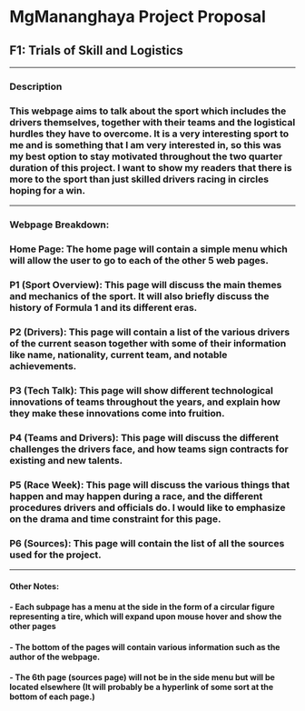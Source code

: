 # MgMananghaya Project Proposal
## F1: Trials of Skill and Logistics
******
### Description
### This webpage aims to talk about the sport which includes the drivers themselves, together with their teams and the logistical hurdles they have to overcome. It is a very interesting sport to me and is something that I am very interested in, so this was my best option to stay motivated throughout the two quarter duration of this project. I want to show my readers that there is more to the sport than just skilled drivers racing in circles hoping for a win.
******
### Webpage Breakdown:
### Home Page: The home page will contain a simple menu which will allow the user to go to each of the other 5 web pages.
### P1 (Sport Overview): This page will discuss the main themes and mechanics of the sport. It will also briefly discuss the history of Formula 1 and its different eras.
### P2 (Drivers): This page will contain a list of the various drivers of the current season together with some of their information like name, nationality, current team, and notable achievements.
### P3 (Tech Talk): This page will show different technological innovations of teams throughout the years, and explain how they make these innovations come into fruition.
### P4 (Teams and Drivers): This page will discuss the different challenges the drivers face, and how teams sign contracts for existing and new talents.
### P5 (Race Week): This page will discuss the various things that happen and may happen during a race, and the different procedures drivers and officials do. I would like to emphasize on the drama and time constraint for this page.
### P6 (Sources): This page will contain the list of all the sources used for the project.
******
#### Other Notes:
#### - Each subpage has a menu at the side in the form of a circular figure representing a tire, which will expand upon mouse hover and show the other pages
#### - The bottom of the pages will contain various information such as the author of the webpage.
#### - The 6th page (sources page) will not be in the side menu but will be located elsewhere (It will probably be a hyperlink of some sort at the bottom of each page.)
